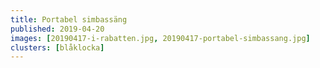 ```yaml
---
title: Portabel simbassäng
published: 2019-04-20
images: [20190417-i-rabatten.jpg, 20190417-portabel-simbassang.jpg]
clusters: [blåklocka]
---
```

